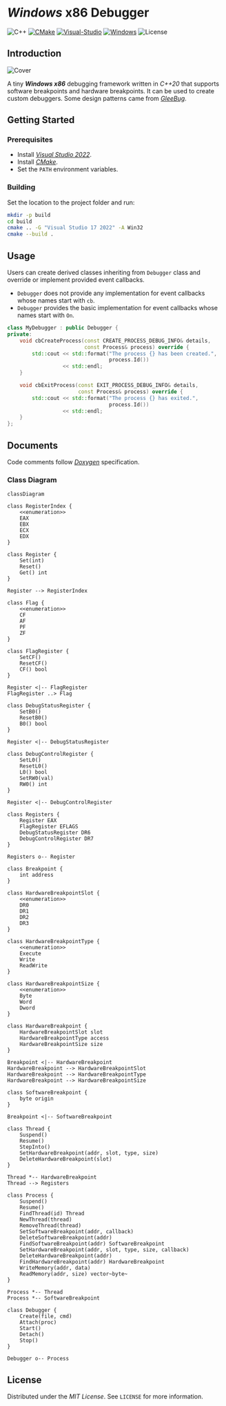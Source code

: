 # *Windows* x86 Debugger

![C++](docs/badges/C++.svg)
[![CMake](docs/badges/Made-with-CMake.svg)](https://cmake.org)
[![Visual-Studio](docs/badges/Made-with-Visual-Studio.svg)](https://visualstudio.microsoft.com/)
[![Windows](docs/badges/Microsoft-Windows.svg)](https://www.microsoft.com/en-ie/windows)
![License](docs/badges/License-MIT.svg)

## Introduction

![Cover](Cover.png)

A tiny ***Windows x86*** debugging framework written in *C++20* that supports software breakpoints and hardware breakpoints. It can be used to create custom debuggers. Some design patterns came from [*GleeBug*](https://github.com/x64dbg/GleeBug).

## Getting Started

### Prerequisites

- Install [*Visual Studio 2022*](https://visualstudio.microsoft.com).
- Install [*CMake*](https://cmake.org).
- Set the `PATH` environment variables.

### Building

Set the location to the project folder and run:

```bash
mkdir -p build
cd build
cmake .. -G "Visual Studio 17 2022" -A Win32
cmake --build .
```

## Usage

Users can create derived classes inheriting from `Debugger` class and override or implement provided event callbacks.

- `Debugger` does not provide any implementation for event callbacks whose names start with `cb`.
- `Debugger` provides the basic implementation for event callbacks whose names start with `On`.

```c++
class MyDebugger : public Debugger {
private:
    void cbCreateProcess(const CREATE_PROCESS_DEBUG_INFO& details,
                         const Process& process) override {
        std::cout << std::format("The process {} has been created.",
                                 process.Id())
                  << std::endl;
    }

    void cbExitProcess(const EXIT_PROCESS_DEBUG_INFO& details,
                       const Process& process) override {
        std::cout << std::format("The process {} has exited.",
                                 process.Id())
                  << std::endl;
    }
};
```

## Documents

Code comments follow [*Doxygen*](https://www.doxygen.nl) specification.

### Class Diagram

```mermaid
classDiagram

class RegisterIndex {
    <<enumeration>>
    EAX
    EBX
    ECX
    EDX
}

class Register {
    Set(int)
    Reset()
    Get() int
}

Register --> RegisterIndex

class Flag {
    <<enumeration>>
    CF
    AF
    PF
    ZF
}

class FlagRegister {
    SetCF()
    ResetCF()
    CF() bool
}

Register <|-- FlagRegister
FlagRegister ..> Flag

class DebugStatusRegister {
    SetB0()
    ResetB0()
    B0() bool
}

Register <|-- DebugStatusRegister

class DebugControlRegister {
    SetL0()
    ResetL0()
    L0() bool
    SetRW0(val)
    RW0() int
}

Register <|-- DebugControlRegister

class Registers {
    Register EAX
    FlagRegister EFLAGS
    DebugStatusRegister DR6
    DebugControlRegister DR7
}

Registers o-- Register

class Breakpoint {
    int address
}

class HardwareBreakpointSlot {
    <<enumeration>>
    DR0
    DR1
    DR2
    DR3
}

class HardwareBreakpointType {
    <<enumeration>>
    Execute
    Write
    ReadWrite
}

class HardwareBreakpointSize {
    <<enumeration>>
    Byte
    Word
    Dword
}

class HardwareBreakpoint {
    HardwareBreakpointSlot slot
    HardwareBreakpointType access
    HardwareBreakpointSize size
}

Breakpoint <|-- HardwareBreakpoint
HardwareBreakpoint --> HardwareBreakpointSlot
HardwareBreakpoint --> HardwareBreakpointType
HardwareBreakpoint --> HardwareBreakpointSize

class SoftwareBreakpoint {
    byte origin
}

Breakpoint <|-- SoftwareBreakpoint

class Thread {
    Suspend()
    Resume()
    StepInto()
    SetHardwareBreakpoint(addr, slot, type, size)
    DeleteHardwareBreakpoint(slot)
}

Thread *-- HardwareBreakpoint
Thread --> Registers

class Process {
    Suspend()
    Resume()
    FindThread(id) Thread
    NewThread(thread)
    RemoveThread(thread)
    SetSoftwareBreakpoint(addr, callback)
    DeleteSoftwareBreakpoint(addr)
    FindSoftwareBreakpoint(addr) SoftwareBreakpoint
    SetHardwareBreakpoint(addr, slot, type, size, callback)
    DeleteHardwareBreakpoint(addr)
    FindHardwareBreakpoint(addr) HardwareBreakpoint
    WriteMemory(addr, data)
    ReadMemory(addr, size) vector~byte~
}

Process *-- Thread
Process *-- SoftwareBreakpoint

class Debugger {
    Create(file, cmd)
    Attach(proc)
    Start()
    Detach()
    Stop()
}

Debugger o-- Process
```

## License

Distributed under the *MIT License*. See `LICENSE` for more information.